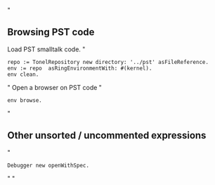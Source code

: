"
## Browsing PST code

Load PST smalltalk code.
"

    repo := TonelRepository new directory: '../pst' asFileReference.
    env := repo  asRingEnvironmentWith: #(kernel).
    env clean.

"
Open a browser on PST code
"

    env browse.

"

## Other unsorted / uncommented  expressions

"

    Debugger new openWithSpec.

"
"
